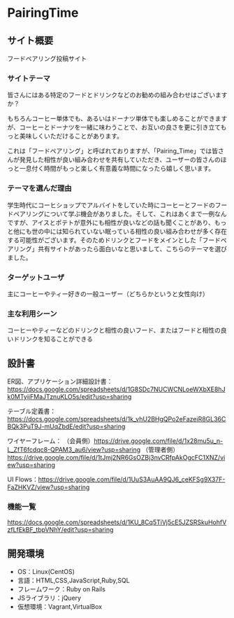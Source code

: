 # PairingTime

## サイト概要
フードペアリング投稿サイト

### サイトテーマ
皆さんにはある特定のフードとドリンクなどのお勧めの組み合わせはございますか？

もちろんコーヒー単体でも、あるいはドーナツ単体でも楽しめることができますが、コーヒーとドーナツを一緒に味わうことで、お互いの良さを更に引き立てもっと美味しくいただけることがあります。

これは「フードペアリング」と呼ばれておりますが、「Pairing_Time」では皆さんが発見した相性が良い組み合わせを共有していただき、ユーザーの皆さんのほっと一息付く時間がもっと楽しく有意義な時間になったら嬉しく思います。

### テーマを選んだ理由
学生時代にコーヒショップでアルバイトをしていた時にコーヒーとフードのフードペアリングについて学ぶ機会がありました。そして、これはあくまで一例なんですが、アイスとポテトが意外にも相性が良いなどの話も聞くことがあり、もっと他にも世の中には知られていない眠っている相性の良い組み合わせが多く存在する可能性がございます。そのためドリンクとフードをメインとした「フードペアリング」共有サイトがあったら面白いなと思いまして、こちらのテーマを選びました。

### ターゲットユーザ
主にコーヒーやティー好きの一般ユーザー（どちらかというと女性向け）

### 主な利用シーン
コーヒーやティーなどのドリンクと相性の良いフード、またはフードと相性の良いドリンクを知ることができる

## 設計書

ER図、アプリケーション詳細設計書：https://docs.google.com/spreadsheets/d/1G8SDc7NUCWCNLoeWXbXE8hJk0MTyijFMaJTznuKLO5s/edit?usp=sharing

テーブル定義書：https://docs.google.com/spreadsheets/d/1k_vhU2BHgQPo2eFazeiR8GL36CBQk3PuT9J-mUqZbdE/edit?usp=sharing

ワイヤーフレーム：
（会員側）https://drive.google.com/file/d/1x28mu5u_n-L_ZfT6fcdqc8-QPAM3_au6/view?usp=sharing
（管理者側）https://drive.google.com/file/d/1tJmj2NR6GsOZBj3nvCRfpAkOgcFC1XNZ/view?usp=sharing

UI Flows：https://drive.google.com/file/d/1UuS3AuAA9QJ6_ceKFSg9X37F-FaZHKVZ/view?usp=sharing

### 機能一覧
https://docs.google.com/spreadsheets/d/1KU_8Cq5TiVj5cE5JZSRSkuHohfVzfLfEkBF_tbpVNhY/edit?usp=sharing

## 開発環境
- OS：Linux(CentOS)
- 言語：HTML,CSS,JavaScript,Ruby,SQL
- フレームワーク：Ruby on Rails
- JSライブラリ：jQuery
- 仮想環境：Vagrant,VirtualBox